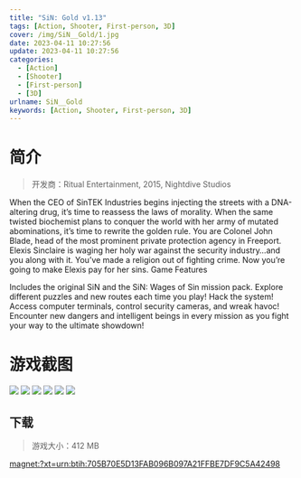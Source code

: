```yaml
---
title: "SiN: Gold v1.13"
tags: [Action, Shooter, First-person, 3D]
cover: /img/SiN__Gold/1.jpg
date: 2023-04-11 10:27:56
update: 2023-04-11 10:27:56
categories: 
  - [Action]
  - [Shooter]
  - [First-person]
  - [3D]
urlname: SiN__Gold
keywords: [Action, Shooter, First-person, 3D]
---
```

# 简介

> 开发商：Ritual Entertainment, 2015, Nightdive Studios

When the CEO of SinTEK Industries begins injecting the streets with a DNA-altering drug, it’s time to reassess the laws of morality. When the same twisted biochemist plans to conquer the world with her army of mutated abominations, it’s time to rewrite the golden rule.
You are Colonel John Blade, head of the most prominent private protection agency in Freeport. Elexis Sinclaire is waging her holy war against the security industry…and you along with it. You’ve made a religion out of fighting crime. Now you’re going to make Elexis pay for her sins.
Game Features

Includes the original SiN and the SiN: Wages of Sin mission pack.
Explore different puzzles and new routes each time you play!
Hack the system! Access computer terminals, control security cameras, and wreak havoc!
Encounter new dangers and intelligent beings in every mission as you fight your way to the ultimate showdown!

# 游戏截图

![](/img/SiN__Gold/2.jpg)
![](/img/SiN__Gold/3.jpg)
![](/img/SiN__Gold/4.jpg)
![](/img/SiN__Gold/5.jpg)
![](/img/SiN__Gold/6.jpg)
![](/img/SiN__Gold/7.jpg)


## 下载

> 游戏大小：412 MB

[magnet:?xt=urn:btih:705B70E5D13FAB096B097A21FFBE7DF9C5A42498](magnet:?xt=urn:btih:705B70E5D13FAB096B097A21FFBE7DF9C5A42498)